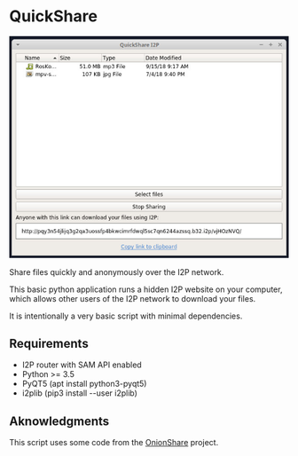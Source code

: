 QuickShare
==========

![](images/screenshot.jpg)

Share files quickly and anonymously over the I2P network.

This basic python application runs a hidden I2P website on your computer, which 
allows other users of the I2P network to download your files. 

It is intentionally a very basic script with minimal dependencies.

Requirements
------------

- I2P router with SAM API enabled
- Python >= 3.5
- PyQT5 (apt install python3-pyqt5)
- i2plib (pip3 install --user i2plib)

Aknowledgments
--------------

This script uses some code from the [OnionShare](https://onionshare.org/) project.
